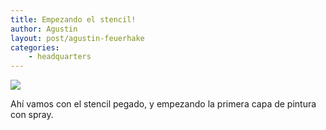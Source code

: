 ```yaml
---
title: Empezando el stencil!
author: Agustin
layout: post/agustin-feuerhake
categories:
    - headquarters
---
```


![][1]

Ahí vamos con el stencil pegado, y empezando la primera capa de pintura con spray.

[1]: /images/stencil.jpg
